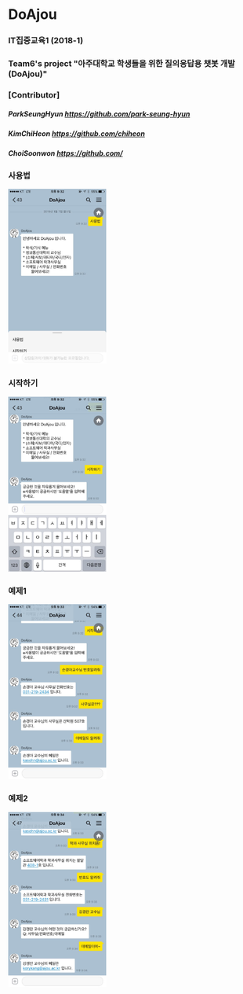 # DoAjou
### IT집중교육1 (2018-1) 
### Team6's project "아주대학교 학생들을 위한 질의응답용 챗봇 개발 (DoAjou)"

### [Contributor]
##### ParkSeungHyun https://github.com/park-seung-hyun
##### KimChiHeon https://github.com/chiheon
##### ChoiSoonwon https://github.com/

### 사용법
<img src="./image/desc1.jpeg" width="200">

### 시작하기
<img src="./image/desc2.jpeg" width="200">

### 예제1
<img src="./image/desc3.jpeg" width="200">

### 예제2
<img src="./image/desc4.jpeg" width="200">

